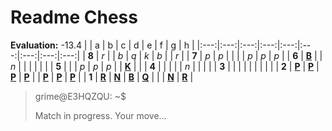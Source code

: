 # Readme Chess

**Evaluation:** -13.4
|     |  a  |  b  |  c  |  d  |  e  |  f  |  g  |  h  |
|:---:|:---:|:---:|:---:|:---:|:---:|:---:|:---:|:---:|
|  **8**  |  _r_  |     |  _b_  |  _q_  |  _k_  |  _b_  |     |  _r_  |
|  **7**  |  _p_  |  _p_  |     |     |     |  _p_  |  _p_  |  _p_  |
|  **6**  |  [**B**](https://github.com/grim-kalman)  |     |  _n_  |     |     |     |     |     |
|  **5**  |     |     |  _p_  |  _p_  |  _p_  |     |  [**K**](http://localhost:8080/api/chess/select?square=g5)  |     |
|  **4**  |     |     |     |     |  _n_  |     |     |     |
|  **3**  |     |     |     |     |     |     |     |     |
|  **2**  |  [**P**](https://github.com/grim-kalman)  |  [**P**](https://github.com/grim-kalman)  |  [**P**](https://github.com/grim-kalman)  |  [**P**](https://github.com/grim-kalman)  |     |  [**P**](https://github.com/grim-kalman)  |  [**P**](https://github.com/grim-kalman)  |  [**P**](https://github.com/grim-kalman)  |
|  **1**  |  [**R**](https://github.com/grim-kalman)  |  [**N**](https://github.com/grim-kalman)  |  [**B**](https://github.com/grim-kalman)  |  [**Q**](https://github.com/grim-kalman)  |     |     |  [**N**](https://github.com/grim-kalman)  |  [**R**](https://github.com/grim-kalman)  |
> grime@E3HQZQU: ~$
>
> Match in progress. Your move...